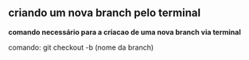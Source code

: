 ## criando um nova branch pelo terminal
**comando necessário para a criacao de uma nova branch via terminal**

comando: git checkout -b (nome da branch)